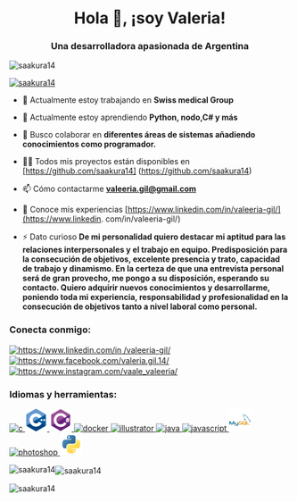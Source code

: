 <h1 align="center">Hola 👋, ¡soy Valeria!</h1>
<h3 align="center">Una desarrolladora apasionada de Argentina</h3>

<p align="left"> <img src=" https://komarev.com/ghpvc/?username=saakura14&label=Profile%20views&color=0e75b6&style=flat" alt="saakura14" /> </p>

<p align="left"> <a href="https:/ /github.com/ryo-ma/github-profile-trofeo"><img src="https://github-perfil-trofeo.vercel.app/?username=saakura14" alt="saakura14" /></a > </p>

- 🔭 Actualmente estoy trabajando en **Swiss medical Group**

- 🌱 Actualmente estoy aprendiendo **Python, nodo,C# y más**

- 👯 Busco colaborar en **diferentes áreas de sistemas añadiendo conocimientos como programador.**

- 👨‍💻 Todos mis proyectos están disponibles en [https://github.com/saakura14] (https://github.com/saakura14)

- 📫 Cómo contactarme **valeeria.gil@gmail.com**

- 📄 Conoce mis experiencias [https://www.linkedin.com/in/valeeria-gil/](https://www.linkedin. com/in/valeeria-gil/)

- ⚡ Dato curioso **De mi personalidad quiero destacar mi aptitud para las relaciones interpersonales y el trabajo en equipo. Predisposición para la consecución de objetivos, excelente presencia y trato, capacidad de trabajo y dinamismo. En la certeza de que una entrevista personal será de gran provecho, me pongo a su disposición, esperando su contacto. Quiero adquirir nuevos conocimientos y desarrollarme, poniendo toda mi experiencia, responsabilidad y profesionalidad en la consecución de objetivos tanto a nivel laboral como personal.**

<h3 align="left">Conecta conmigo:</h3>
<p align ="izquierda">
<a href="https://linkedin.com/en/https://www.linkedin.com/en/valeeria-gil/" target="blank"><img align="center" src="https: //raw.githubusercontent.com/rahuldkjain/github-profile-readme-generator/master/src/images/icons/Social/linked-in-alt.svg" alt="https://www.linkedin.com/in /valeeria-gil/" altura="30" ancho="40" /></a>
<a href="https://fb.com/https://www.facebook.com/valeria.gil.14 /" target="blank"><img align="center" src="https://raw.githubusercontent.com/rahuldkjain/github-profile-readme-generator/master/src/images/icons/Social/facebook. svg" alt="https://www.facebook.com/valeria.gil.14/" altura="30" ancho="40" /></a>
<a href="https://instagram.com/https://www.instagram.com/vaale_valeeria/" target="blank"><img align="center" src="https://raw.githubusercontent. com/rahuldkjain/github-profile-readme-generator/master/src/images/icons/Social/instagram.svg" alt="https://www.instagram.com/vaale_valeeria/" height="30" width=" 40" /></a>
</p>

<h3 align="left">Idiomas y herramientas:</h3>
<p align="left"> <a href="https://www.cprogramming.com/" target="_blank" rel="noreferrer"> <img src="https://raw.githubusercontent.com/ devicons/devicon/master/icons/c/c-original.svg" alt="c" width="40" height="40"/> </a> <a href="https://www.w3schools. com/cpp/" target="_blank" rel="noreferrer"> <img src="https://raw.githubusercontent.com/devicons/devicon/master/icons/cplusplus/cplusplus-original.svg" alt=" cplusplus" width="40" height="40"/> </a> <a href="https://www.w3schools.com/cs/" target="_blank" rel="noreferrer"> <img src ="https://raw.githubusercontent.com/devicons/devicon/master/icons/csharp/csharp-original.svg" alt="csharp" width="40" height="40"/> </a> <a href ="https://www.docker.com/" target="_blank" rel="noreferrer"> <img src="https://raw.githubusercontent.com/devicons/devicon/master/icons/docker/docker -original-wordmark.svg" alt="docker" width="40" height="40"/> </a> <a href="https://www.adobe.com/in/products/illustrator.html " target="_blank" rel="noreferrer"> <img src="https://www.vectorlogo.zone/logos/adobe_illustrator/adobe_illustrator-icon.svg" alt="illustrator" width="40" height="40"/> </a> <a href="https://www.java.com" target="_blank" rel="noreferrer"> <img src="https://raw.githubusercontent.com/devicons /devicon/master/icons/java/java-original.svg" alt="java" width="40" height="40"/> </a> <a href="https://developer.mozilla.org /en-US/docs/Web/JavaScript" target="_blank" rel="noreferrer"> <img src="https://raw.githubusercontent.com/devicons/devicon/master/icons/javascript/javascript-original .svg" alt="javascript" ancho="40" altura="40"/> </a> <a href="https://www.mysql.com/" target="_blank" rel="noreferrer"> <img src="https://raw.githubusercontent.com/devicons/devicon/master/icons/mysql/mysql-original-wordmark.svg" alt="mysql" width="40" height="40"/ > </a> <a href="https://www.photoshop.com/en" target="_blank" rel="noreferrer"> <img src="https://raw.githubusercontent.com/devicons/ devicon/master/icons/photoshop/photoshop-line.svg" alt="photoshop" width="40" height="40"/> </a> <a href="https://www.python.org" target="_blank" rel="noreferrer"> <img src="https://raw.githubusercontent.com/devicons/devicon/master/icons/python/python-original.svg" alt="python" width="40" altura="40"/> </a> </p>

<p><img align="left" src="https://github-readme-stats.vercel.app/api/top-langs?username=saakura14&show_icons=true&locale=en&layout=compact" alt="saakura14" /> </p>

<p> <img align="center" src="https://github-readme-stats.vercel.app/api?username=saakura14&show_icons=true&locale=en" alt="saakura14" /> </p>

<p><img align="center" src="https://github-readme-streak-stats.herokuapp.com/?user=saakura14&" alt="saakura14" /></p>
